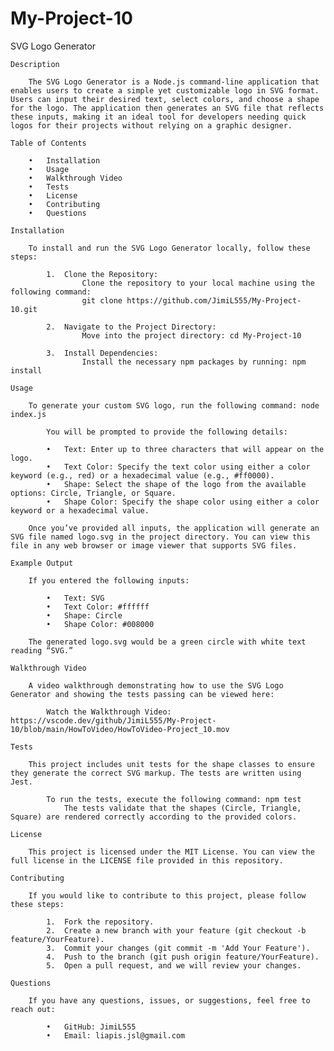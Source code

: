 # My-Project-10

SVG Logo Generator

    Description

        The SVG Logo Generator is a Node.js command-line application that enables users to create a simple yet customizable logo in SVG format. Users can input their desired text, select colors, and choose a shape for the logo. The application then generates an SVG file that reflects these inputs, making it an ideal tool for developers needing quick logos for their projects without relying on a graphic designer.

    Table of Contents

	    •	Installation
	    •	Usage
        •	Walkthrough Video
	    •	Tests
	    •	License
	    •	Contributing
	    •	Questions

    Installation

        To install and run the SVG Logo Generator locally, follow these steps:

	        1.	Clone the Repository:
                    Clone the repository to your local machine using the following command:
                    git clone https://github.com/JimiL555/My-Project-10.git

            2.	Navigate to the Project Directory:
                    Move into the project directory: cd My-Project-10

            3.	Install Dependencies:
                    Install the necessary npm packages by running: npm install
    
    Usage

        To generate your custom SVG logo, run the following command: node index.js

            You will be prompted to provide the following details:

	        •	Text: Enter up to three characters that will appear on the logo.
	        •	Text Color: Specify the text color using either a color keyword (e.g., red) or a hexadecimal value (e.g., #ff0000).
	        •	Shape: Select the shape of the logo from the available options: Circle, Triangle, or Square.
	        •	Shape Color: Specify the shape color using either a color keyword or a hexadecimal value.

        Once you’ve provided all inputs, the application will generate an SVG file named logo.svg in the project directory. You can view this file in any web browser or image viewer that supports SVG files.

    Example Output

        If you entered the following inputs:

	        •	Text: SVG
	        •	Text Color: #ffffff
	        •	Shape: Circle
	        •	Shape Color: #008000

        The generated logo.svg would be a green circle with white text reading “SVG.”

    Walkthrough Video

        A video walkthrough demonstrating how to use the SVG Logo Generator and showing the tests passing can be viewed here:

            Watch the Walkthrough Video: https://vscode.dev/github/JimiL555/My-Project-10/blob/main/HowToVideo/HowToVideo-Project_10.mov

    Tests

        This project includes unit tests for the shape classes to ensure they generate the correct SVG markup. The tests are written using Jest.

            To run the tests, execute the following command: npm test
                The tests validate that the shapes (Circle, Triangle, Square) are rendered correctly according to the provided colors.

    License

        This project is licensed under the MIT License. You can view the full license in the LICENSE file provided in this repository.

    Contributing

        If you would like to contribute to this project, please follow these steps:

	        1.	Fork the repository.
	        2.	Create a new branch with your feature (git checkout -b feature/YourFeature).
	        3.	Commit your changes (git commit -m 'Add Your Feature').
	        4.	Push to the branch (git push origin feature/YourFeature).
	        5.	Open a pull request, and we will review your changes.

    Questions

        If you have any questions, issues, or suggestions, feel free to reach out:

	        •	GitHub: JimiL555
	        •	Email: liapis.jsl@gmail.com



